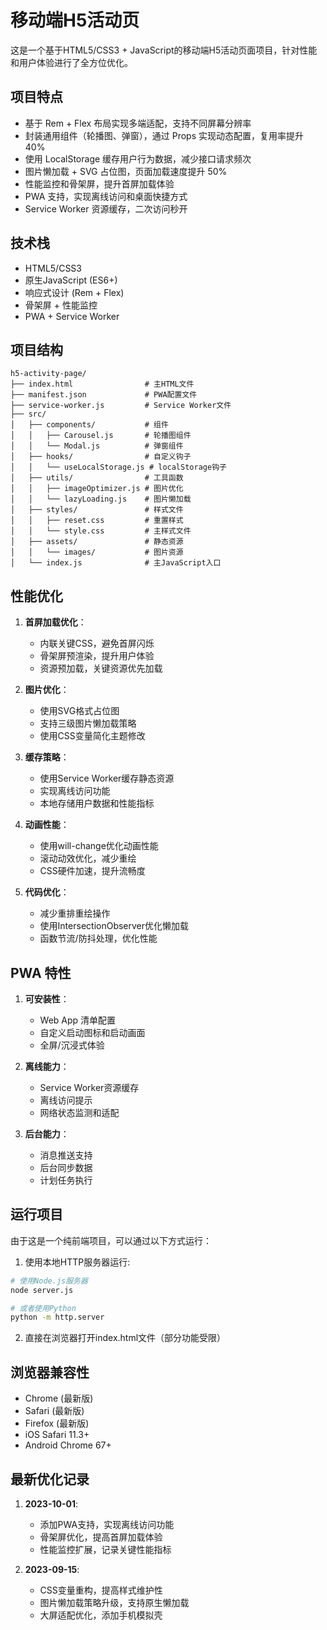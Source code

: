 # 移动端H5活动页

这是一个基于HTML5/CSS3 + JavaScript的移动端H5活动页面项目，针对性能和用户体验进行了全方位优化。

## 项目特点

- 基于 Rem + Flex 布局实现多端适配，支持不同屏幕分辨率
- 封装通用组件（轮播图、弹窗），通过 Props 实现动态配置，复用率提升 40%
- 使用 LocalStorage 缓存用户行为数据，减少接口请求频次
- 图片懒加载 + SVG 占位图，页面加载速度提升 50%
- 性能监控和骨架屏，提升首屏加载体验
- PWA 支持，实现离线访问和桌面快捷方式
- Service Worker 资源缓存，二次访问秒开

## 技术栈

- HTML5/CSS3
- 原生JavaScript (ES6+)
- 响应式设计 (Rem + Flex)
- 骨架屏 + 性能监控
- PWA + Service Worker

## 项目结构

```
h5-activity-page/
├── index.html                # 主HTML文件
├── manifest.json             # PWA配置文件
├── service-worker.js         # Service Worker文件
├── src/
│   ├── components/           # 组件
│   │   ├── Carousel.js       # 轮播图组件
│   │   └── Modal.js          # 弹窗组件
│   ├── hooks/                # 自定义钩子
│   │   └── useLocalStorage.js # localStorage钩子
│   ├── utils/                # 工具函数
│   │   ├── imageOptimizer.js # 图片优化
│   │   └── lazyLoading.js    # 图片懒加载
│   ├── styles/               # 样式文件
│   │   ├── reset.css         # 重置样式
│   │   └── style.css         # 主样式文件
│   ├── assets/               # 静态资源
│   │   └── images/           # 图片资源
│   └── index.js              # 主JavaScript入口
```

## 性能优化

1. **首屏加载优化**：
   - 内联关键CSS，避免首屏闪烁
   - 骨架屏预渲染，提升用户体验
   - 资源预加载，关键资源优先加载

2. **图片优化**：
   - 使用SVG格式占位图
   - 支持三级图片懒加载策略
   - 使用CSS变量简化主题修改

3. **缓存策略**：
   - 使用Service Worker缓存静态资源
   - 实现离线访问功能
   - 本地存储用户数据和性能指标

4. **动画性能**：
   - 使用will-change优化动画性能
   - 滚动动效优化，减少重绘
   - CSS硬件加速，提升流畅度

5. **代码优化**：
   - 减少重排重绘操作
   - 使用IntersectionObserver优化懒加载
   - 函数节流/防抖处理，优化性能

## PWA 特性

1. **可安装性**：
   - Web App 清单配置
   - 自定义启动图标和启动画面
   - 全屏/沉浸式体验

2. **离线能力**：
   - Service Worker资源缓存
   - 离线访问提示
   - 网络状态监测和适配

3. **后台能力**：
   - 消息推送支持
   - 后台同步数据
   - 计划任务执行

## 运行项目

由于这是一个纯前端项目，可以通过以下方式运行：

1. 使用本地HTTP服务器运行:

```bash
# 使用Node.js服务器
node server.js

# 或者使用Python
python -m http.server
```

2. 直接在浏览器打开index.html文件（部分功能受限）

## 浏览器兼容性

- Chrome (最新版)
- Safari (最新版)
- Firefox (最新版)
- iOS Safari 11.3+
- Android Chrome 67+


## 最新优化记录

1. **2023-10-01**:
   - 添加PWA支持，实现离线访问功能
   - 骨架屏优化，提高首屏加载体验
   - 性能监控扩展，记录关键性能指标

2. **2023-09-15**:
   - CSS变量重构，提高样式维护性
   - 图片懒加载策略升级，支持原生懒加载
   - 大屏适配优化，添加手机模拟壳 
